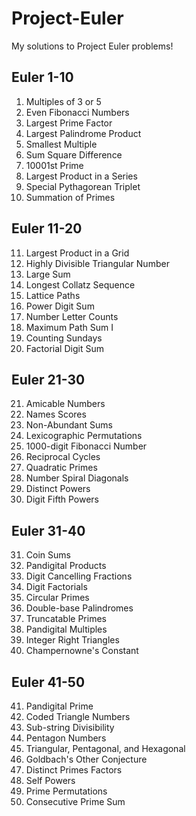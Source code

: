 # Project-Euler
My solutions to Project Euler problems!

## Euler 1-10
1. Multiples of 3 or 5
2. Even Fibonacci Numbers
3. Largest Prime Factor
4. Largest Palindrome Product
5. Smallest Multiple
6. Sum Square Difference
7. 10001st Prime
8. Largest Product in a Series
9. Special Pythagorean Triplet
10. Summation of Primes	

## Euler 11-20
11.	Largest Product in a Grid	
12.	Highly Divisible Triangular Number	
13.	Large Sum	
14.	Longest Collatz Sequence	
15.	Lattice Paths	
16.	Power Digit Sum	
17.	Number Letter Counts	
18.	Maximum Path Sum I	
19.	Counting Sundays
20.	Factorial Digit Sum	

## Euler 21-30
21.	Amicable Numbers	
22.	Names Scores
23.	Non-Abundant Sums	
24.	Lexicographic Permutations	
25.	1000-digit Fibonacci Number	
26.	Reciprocal Cycles
27.	Quadratic Primes	
28.	Number Spiral Diagonals	
29.	Distinct Powers	
30.	Digit Fifth Powers	

## Euler 31-40
31.	Coin Sums	
32.	Pandigital Products	
33.	Digit Cancelling Fractions	
34.	Digit Factorials	
35.	Circular Primes
36.	Double-base Palindromes	
37.	Truncatable Primes	
38.	Pandigital Multiples	
39.	Integer Right Triangles	
40.	Champernowne's Constant

## Euler 41-50
41.	Pandigital Prime	
42.	Coded Triangle Numbers	
43.	Sub-string Divisibility	
44.	Pentagon Numbers	
45.	Triangular, Pentagonal, and Hexagonal	
46.	Goldbach's Other Conjecture	
47.	Distinct Primes Factors	
48.	Self Powers
49.	Prime Permutations	
50.	Consecutive Prime Sum

